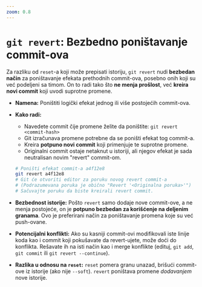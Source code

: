 ```yaml
---
zoom: 0.8
---
```


# `git revert`: Bezbedno poništavanje commit-ova

<v-click>

Za razliku od `reset`-a koji može prepisati istoriju, `git revert` nudi **bezbedan način** za poništavanje efekata 
prethodnih commit-ova, posebno onih koji su već podeljeni sa timom. On to radi tako što **ne menja prošlost**, 
već **kreira novi commit** koji uvodi suprotne promene.

</v-click>

<v-clicks>

- **Namena:** Poništiti logički efekat jednog ili više postojećih commit-ova.
- **Kako radi:**
  - Navedete commit čije promene želite da poništite: `git revert <commit-hash>`
  - Git izračunava promene potrebne da se poništi efekat tog commit-a.
  - Kreira **potpuno novi commit** koji primenjuje te suprotne promene.
  - Originalni commit ostaje netaknut u istoriji, ali njegov efekat je sada neutralisan novim "revert" commit-om.
  ```bash
  # Poništi efekat commit-a a4f12e8
  git revert a4f12e8
  # Git će otvoriti editor za poruku novog revert commit-a
  # (Podrazumevana poruka je obično "Revert '<Originalna poruka>'")
  # Sačuvajte poruku da biste kreirali revert commit.
  ```

- **Bezbednost istorije:** Pošto `revert` samo dodaje nove commit-ove, a ne menja postojeće, on je **potpuno bezbedan za korišćenje na deljenim granama**. Ovo je preferirani način za poništavanje promena koje su već push-ovane.
- **Potencijalni konflikti:** Ako su kasniji commit-ovi modifikovali iste linije koda kao i commit koji pokušavate da revert-ujete, može doći do konflikta. Rešavate ih na isti način kao i merge konflikte (edituj, `git add`, `git commit` ili `git revert --continue`).
- **Razlika u odnosu na `reset`:** `reset` pomera granu unazad, brišući commit-ove iz istorije (ako nije `--soft`). `revert` poništava promene *dodavanjem* nove istorije.

</v-clicks>